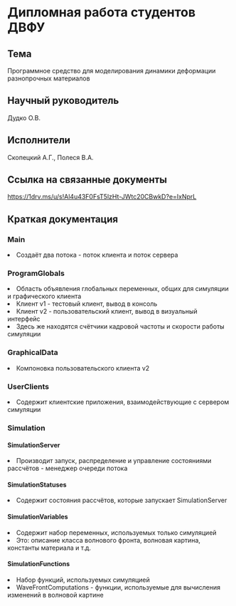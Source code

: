 # Дипломная работа студентов ДВФУ
## Тема
Программное средство для моделирования динамики деформации разнопрочных материалов

## Научный руководитель
Дудко О.В.

## Исполнители
Скопецкий А.Г., Полеся В.А.

## Ссылка на связанные документы
https://1drv.ms/u/s!Al4u43F0FsT5lzHt-JWtc20CBwkD?e=IxNprL


## Краткая документация
### Main
<li>Создаёт два потока - поток клиента и поток сервера</li>

### ProgramGlobals
<li>Область объявления глобальных переменных, общих для симуляции и графического клиента</li>
<li>Клиент v1 - тестовый клиент, вывод в консоль</li>
<li>Клиент v2 - пользовательский клиент, вывод в визуальный интерфейс</li>
<li>Здесь же находятся счётчики кадровой частоты и скорости работы симуляции</li>
 
### GraphicalData
<li>Компоновка пользовательского клиента v2</li>
 
### UserClients
<li>Содержит клиентские приложения, взаимодействующие с сервером симуляции</li>
 
### Simulation

#### SimulationServer
<li>Производит запуск, распределение и управление состояниями рассчётов - менеджер очереди потока</li>

#### SimulationStatuses
<li>Содержит состояния рассчётов, которые запускает SimulationServer</li>

#### SimulationVariables
<li>Содержит набор переменных, используемых только симуляцией</li>
<li>Это: описание класса волнового фронта, волновая картина, константы материала и т.д.</li>

#### SimulationFunctions
<li>Набор функций, используемых симуляцией</li>
<li>WaveFrontComputations - функции, используемые для вычисления изменений в волновой картине</li>
